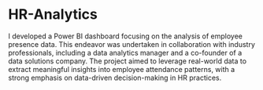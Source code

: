 # HR-Analytics
I developed a Power BI dashboard focusing on the analysis of employee presence data. This endeavor was undertaken in collaboration with industry professionals, including a data analytics manager and a co-founder of a data solutions company. The project aimed to leverage real-world data to extract meaningful insights into employee attendance patterns, with a strong emphasis on data-driven decision-making in HR practices.
